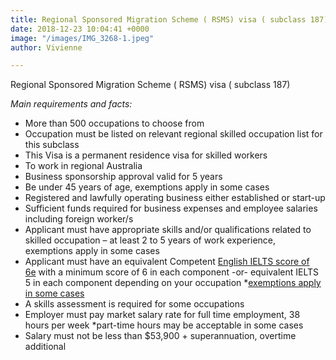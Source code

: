 ```yaml
---
title: Regional Sponsored Migration Scheme ( RSMS) visa ( subclass 187)
date: 2018-12-23 10:04:41 +0000
image: "/images/IMG_3268-1.jpeg"
author: Vivienne

---
```

Regional Sponsored Migration Scheme ( RSMS) visa ( subclass 187)

_Main requirements and facts:_

* More than 500 occupations to choose from
* Occupation must be listed on relevant regional skilled occupation list for this subclass
* This Visa is a permanent residence visa for skilled workers
* To work in regional Australia
* Business sponsorship approval valid for 5 years
* Be under 45 years of age, exemptions apply in some cases
* Registered and lawfully operating business either established or start-up
* Sufficient funds required for business expenses and employee salaries including foreign worker/s
* Applicant must have appropriate skills and/or qualifications related to skilled occupation – at least 2 to 5 years of work experience, exemptions apply in some cases
* Applicant must have an equivalent Competent [English IELTS score of 6e](https://www.immiaustralia.com.au/alternative-english-language-tests/) with a minimum score of 6 in each component -or- equivalent IELTS 5 in each component depending on your occupation *[exemptions apply in some cases](https://www.immiaustralia.com.au/blogs/482-english-exemptions/)
* A skills assessment is required for some occupations
* Employer must pay market salary rate for full time employment, 38 hours per week *part-time hours may be acceptable in some cases
* Salary must not be less than $53,900 + superannuation, overtime additional